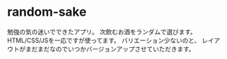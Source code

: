 # random-sake
勉強の気の迷いでできたアプリ。
次飲むお酒をランダムで選びます。
HTML/CSS/JSを一応ですが使ってます。
バリエーション少ないのと、
レイアウトがまだまだなのでいつかバージョンアップさせていただきます。
